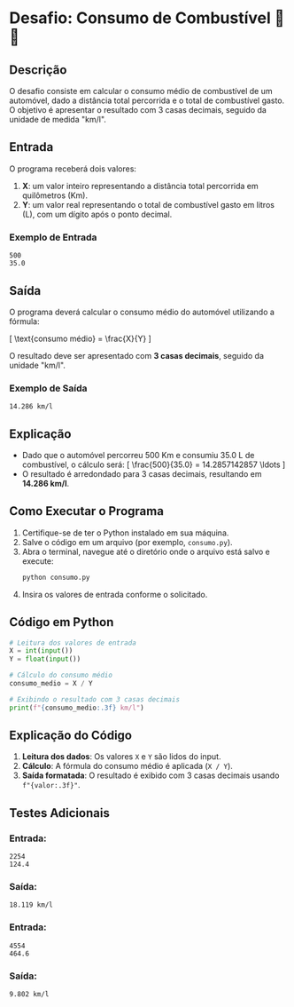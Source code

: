 # Desafio: Consumo de Combustível 🚗⛽

## Descrição
O desafio consiste em calcular o consumo médio de combustível de um automóvel, dado a distância total percorrida e o total de combustível gasto. O objetivo é apresentar o resultado com 3 casas decimais, seguido da unidade de medida "km/l".

## Entrada
O programa receberá dois valores:

1. **X**: um valor inteiro representando a distância total percorrida em quilômetros (Km).
2. **Y**: um valor real representando o total de combustível gasto em litros (L), com um dígito após o ponto decimal.

### Exemplo de Entrada
```
500
35.0
```

## Saída
O programa deverá calcular o consumo médio do automóvel utilizando a fórmula:

\[ \text{consumo médio} = \frac{X}{Y} \]

O resultado deve ser apresentado com **3 casas decimais**, seguido da unidade "km/l".

### Exemplo de Saída
```
14.286 km/l
```

## Explicação
- Dado que o automóvel percorreu 500 Km e consumiu 35.0 L de combustível, o cálculo será:
  \[
  \frac{500}{35.0} = 14.2857142857 \ldots
  \]
- O resultado é arredondado para 3 casas decimais, resultando em **14.286 km/l**.

## Como Executar o Programa
1. Certifique-se de ter o Python instalado em sua máquina.
2. Salve o código em um arquivo (por exemplo, `consumo.py`).
3. Abra o terminal, navegue até o diretório onde o arquivo está salvo e execute:
   ```bash
   python consumo.py
   ```
4. Insira os valores de entrada conforme o solicitado.

## Código em Python
```python
# Leitura dos valores de entrada
X = int(input())
Y = float(input())

# Cálculo do consumo médio
consumo_medio = X / Y

# Exibindo o resultado com 3 casas decimais
print(f"{consumo_medio:.3f} km/l")
```

## Explicação do Código
1. **Leitura dos dados**: Os valores `X` e `Y` são lidos do input.
2. **Cálculo**: A fórmula do consumo médio é aplicada (`X / Y`).
3. **Saída formatada**: O resultado é exibido com 3 casas decimais usando `f"{valor:.3f}"`.

## Testes Adicionais
### Entrada:
```
2254
124.4
```
### Saída:
```
18.119 km/l
```

### Entrada:
```
4554
464.6
```
### Saída:
```
9.802 km/l
```
